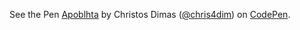 
<p  data-slug-hash="VVJeMY" data-default-tab="js,result" data-user="chris4dim" data-pen-title="Apoblhta" class="codepen">See the Pen <a href="https://codepen.io/chris4dim/pen/VVJeMY/">Apoblhta</a> by Christos Dimas (<a href="https://codepen.io/chris4dim">@chris4dim</a>) on <a href="https://codepen.io">CodePen</a>.</p>
<script async src="https://static.codepen.io/assets/embed/ei.js"></script>


